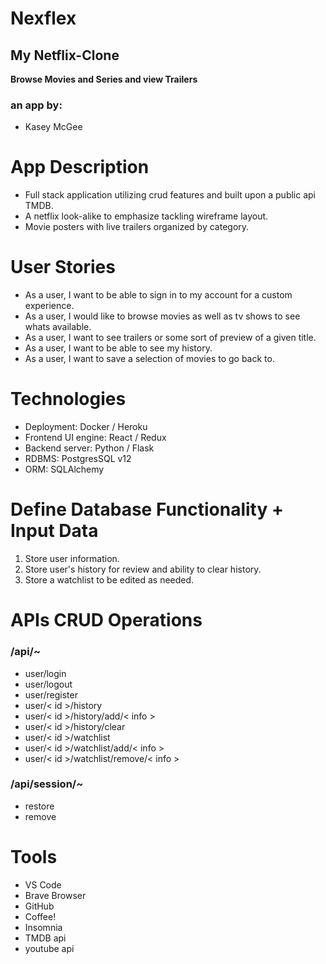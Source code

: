 # Nexflex
## My Netflix-Clone
**Browse Movies and Series and view Trailers**
### an app by:
- Kasey McGee
# App Description
-   Full stack application utilizing crud features and built upon a public api TMDB.
-   A netflix look-alike to emphasize tackling wireframe layout.
-   Movie posters with live trailers organized by category.
# User Stories
-   As a user, I want to be able to sign in to my account for a custom experience.
-   As a user, I would like to browse movies as well as tv shows to see whats available.
-   As a user, I want to see trailers or some sort of preview of a given title.
-   As a user, I want to be able to see my history.
-   As a user, I want to save a selection of movies to go back to.
# Technologies
-   Deployment: Docker / Heroku
-   Frontend UI engine: React / Redux
-   Backend server: Python / Flask
-   RDBMS: PostgresSQL v12
-   ORM: SQLAlchemy 
# Define Database Functionality + Input Data
1.  Store user information.
2.  Store user's history for review and ability to clear history. 
3.  Store a watchlist to be edited as needed.

# APIs CRUD Operations
### /api/~
- user/login
- user/logout
- user/register
- user/< id >/history
- user/< id >/history/add/< info > 
- user/< id >/history/clear
- user/< id >/watchlist
- user/< id >/watchlist/add/< info >
- user/< id >/watchlist/remove/< info >
### /api/session/~
- restore
- remove

# Tools
-   VS Code
-   Brave Browser
-   GitHub
-   Coffee!
-   Insomnia
-   TMDB api
-   youtube api
